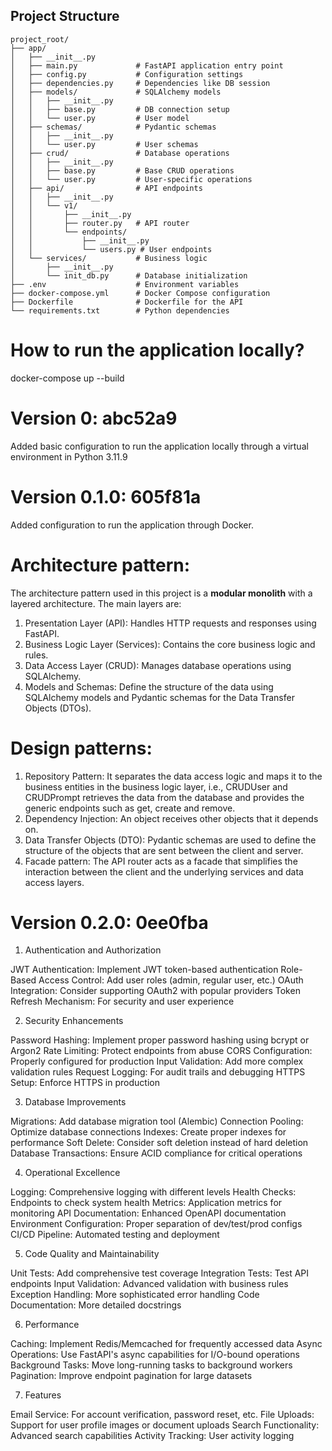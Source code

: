 ## Project Structure

```
project_root/
├── app/
│   ├── __init__.py
│   ├── main.py             # FastAPI application entry point
│   ├── config.py           # Configuration settings
│   ├── dependencies.py     # Dependencies like DB session
│   ├── models/             # SQLAlchemy models
│   │   ├── __init__.py
│   │   ├── base.py         # DB connection setup
│   │   └── user.py         # User model
│   ├── schemas/            # Pydantic schemas
│   │   ├── __init__.py
│   │   └── user.py         # User schemas
│   ├── crud/               # Database operations
│   │   ├── __init__.py
│   │   ├── base.py         # Base CRUD operations
│   │   └── user.py         # User-specific operations
│   ├── api/                # API endpoints
│   │   ├── __init__.py
│   │   └── v1/
│   │       ├── __init__.py
│   │       ├── router.py   # API router
│   │       └── endpoints/
│   │           ├── __init__.py
│   │           └── users.py # User endpoints
│   └── services/           # Business logic
│       ├── __init__.py
│       └── init_db.py      # Database initialization
├── .env                    # Environment variables
├── docker-compose.yml      # Docker Compose configuration
├── Dockerfile              # Dockerfile for the API
└── requirements.txt        # Python dependencies
```

# How to run the application locally?

docker-compose up --build

# Version 0: abc52a9

Added basic configuration to run the application locally through a virtual environment in Python 3.11.9

# Version 0.1.0: 605f81a

Added configuration to run the application through Docker. 

# Architecture pattern:
The architecture pattern used in this project is a **modular monolith** with a layered architecture. The main layers are:

1. Presentation Layer (API): Handles HTTP requests and responses using FastAPI.
2. Business Logic Layer (Services): Contains the core business logic and rules.
3. Data Access Layer (CRUD): Manages database operations using SQLAlchemy.
4. Models and Schemas: Define the structure of the data using SQLAlchemy models and Pydantic schemas for the Data Transfer Objects (DTOs).

# Design patterns:
1. Repository Pattern: It separates the data access logic and maps it to the business entities in the business logic layer, 
i.e., CRUDUser and CRUDPrompt retrieves the data from the database and provides the generic endpoints such as get, create and 
remove. 
2. Dependency Injection: An object receives other objects that it depends on.
3. Data Transfer Objects (DTO): Pydantic schemas are used to define the structure of the objects that are sent between the client and server.
4. Facade pattern: The API router acts as a facade that simplifies the interaction between the client and the underlying services and data access layers.

# Version 0.2.0: 0ee0fba

1. Authentication and Authorization

JWT Authentication: Implement JWT token-based authentication
Role-Based Access Control: Add user roles (admin, regular user, etc.)
OAuth Integration: Consider supporting OAuth2 with popular providers
Token Refresh Mechanism: For security and user experience

2. Security Enhancements

Password Hashing: Implement proper password hashing using bcrypt or Argon2
Rate Limiting: Protect endpoints from abuse
CORS Configuration: Properly configured for production
Input Validation: Add more complex validation rules
Request Logging: For audit trails and debugging
HTTPS Setup: Enforce HTTPS in production

3. Database Improvements

Migrations: Add database migration tool (Alembic)
Connection Pooling: Optimize database connections
Indexes: Create proper indexes for performance
Soft Delete: Consider soft deletion instead of hard deletion
Database Transactions: Ensure ACID compliance for critical operations

4. Operational Excellence

Logging: Comprehensive logging with different levels
Health Checks: Endpoints to check system health
Metrics: Application metrics for monitoring
API Documentation: Enhanced OpenAPI documentation
Environment Configuration: Proper separation of dev/test/prod configs
CI/CD Pipeline: Automated testing and deployment

5. Code Quality and Maintainability

Unit Tests: Add comprehensive test coverage
Integration Tests: Test API endpoints
Input Validation: Advanced validation with business rules
Exception Handling: More sophisticated error handling
Code Documentation: More detailed docstrings

6. Performance

Caching: Implement Redis/Memcached for frequently accessed data
Async Operations: Use FastAPI's async capabilities for I/O-bound operations
Background Tasks: Move long-running tasks to background workers
Pagination: Improve endpoint pagination for large datasets

7. Features

Email Service: For account verification, password reset, etc.
File Uploads: Support for user profile images or document uploads
Search Functionality: Advanced search capabilities
Activity Tracking: User activity logging